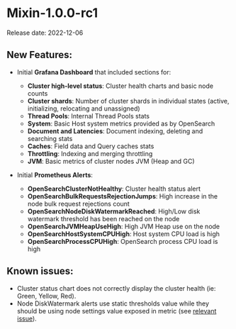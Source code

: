 # Mixin-1.0.0-rc1

Release date: 2022-12-06

## New Features:

- Initial **Grafana Dashboard** that included sections for:
  - **Cluster high-level status**: Cluster health charts and basic node counts
  - **Cluster shards**: Number of cluster shards in individual states (active, initializing, relocating and unassigned)
  - **Thread Pools**: Internal Thread Pools stats
  - **System**: Basic Host system metrics provided as by OpenSearch
  - **Document and Latencies**: Document indexing, deleting and searching stats 
  - **Caches**: Field data and Query caches stats
  - **Throttling**: Indexing and merging throttling
  - **JVM**: Basic metrics of cluster nodes JVM (Heap and GC)

- Initial **Prometheus Alerts**:
  - **OpenSearchClusterNotHealthy**: Cluster health status alert
  - **OpenSearchBulkRequestsRejectionJumps**: High increase in the node bulk request rejections count
  - **OpenSearchNodeDiskWatermarkReached**: High/Low disk watermark threshold has been reached on the node
  - **OpenSearchJVMHeapUseHigh**: High JVM Heap use on the node
  - **OpenSearchHostSystemCPUHigh**: Host system CPU load is high
  - **OpenSearchProcessCPUHigh**: OpenSearch process CPU load is high

## Known issues:

- Cluster status chart does not correctly display the cluster health (ie: Green, Yellow, Red).
- Node DiskWatermark alerts use static thresholds value while they should be using node settings value exposed in metric (see [relevant issue](https://github.com/lukas-vlcek/elasticsearch-mixin/issues/5)).

